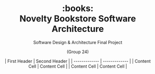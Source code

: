 <h1 align="center">
     <div align="center">
          :books:
     </div>
     Novelty Bookstore Software Architecture
</h1>

<p align="center">
  Software Design & Architecture Final Project
</p>
<p align="center">
     (Group 24)
</p>

<div align="center">
| First Header  | Second Header |
| ------------- | ------------- |
| Content Cell  | Content Cell  |
| Content Cell  | Content Cell  |
</div>
